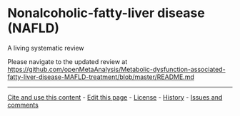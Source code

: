 Nonalcoholic-fatty-liver disease (NAFLD)
============================================
A living systematic review

Please navigate to the updated review at https://github.com/openMetaAnalysis/Metabolic-dysfunction-associated-fatty-liver-disease-MAFLD-treatment/blob/master/README.md

-------------------------------
[Cite and use this content](https://github.com/openMetaAnalysis/openMetaAnalysis.github.io/blob/master/reusing.MD)  - [Edit this page](../../edit/master/README.md) - [License](files/LICENSE.md) - [History](../../commits/master/README.md)  - 
[Issues and comments](../../issues?q=is%3Aboth+is%3Aissue)

